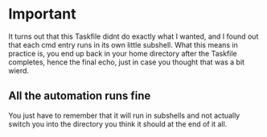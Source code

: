 # Important

It turns out that this Taskfile didnt do exactly what I wanted, and I found out that each cmd entry runs in its own little subshell. What this means in practice is, you end up back in your home directory after the Taskfile completes, hence the final echo, just in case you thought that was a bit wierd.

## All the automation runs fine

You just have to remember that it will run in subshells and not actually switch you into the directory you think it should at the end of it all.
